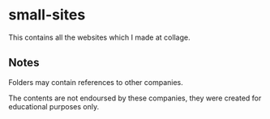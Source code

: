 # small-sites

This contains all the websites which I made at collage.

## Notes
Folders may contain references to other companies.

The contents are not endoursed by these companies,
they were created for educational purposes only.